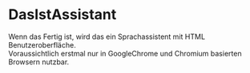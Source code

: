 # DasIstAssistant
Wenn das Fertig ist, wird das ein Sprachassistent mit HTML Benutzeroberfläche. <br>
Voraussichtlich erstmal nur in GoogleChrome und Chromium basierten Browsern nutzbar.
